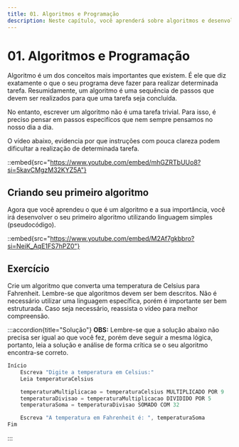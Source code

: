 ```yaml
---
title: 01. Algoritmos e Programação
description: Neste capítulo, você aprenderá sobre algoritmos e desenvolverá seu primeiro algoritmo na prática.
---
```

# 01. Algoritmos e Programação

Algoritmo é um dos conceitos mais importantes que existem. É ele que diz exatamente o que o seu programa deve fazer para realizar determinada tarefa. Resumidamente, um algoritmo é uma sequência de passos que devem ser realizados para que uma tarefa seja concluída.

No entanto, escrever um algoritmo não é uma tarefa trivial. Para isso, é preciso pensar em passos especifícos que nem sempre pensamos no nosso dia a dia.

O vídeo abaixo, evidencia por que instruções com pouca clareza podem dificultar a realização de determinada tarefa.

::embed{src="https://www.youtube.com/embed/mhGZRTbUUo8?si=5kavCMgzM32KYZ5A"}

## Criando seu primeiro algoritmo

Agora que você aprendeu o que é um algoritmo e a sua importância, você irá desenvolver o seu primeiro algoritmo utilizando linguagem simples (pseudocódigo).

::embed{src="https://www.youtube.com/embed/M2Af7gkbbro?si=NeiK_AqE1FS7hPZ0"}

## Exercício

Crie um algoritmo que converta uma temperatura de Celsius para Fahrenheit. Lembre-se que algoritmos devem ser bem descritos. Não é necessário utilizar uma linguagem específica, porém é importante ser bem estruturada. Caso seja necessário, reassista o vídeo para melhor compreensão.

:::accordion{title="Solução"}
**OBS:** Lembre-se que a solução abaixo não precisa ser igual ao que você fez, porém deve seguir a mesma lógica, portanto, leia a solução e análise de forma crítica se o seu algoritmo encontra-se correto.
```js
Início
    Escreva "Digite a temperatura em Celsius:"
    Leia temperaturaCelsius

    temperaturaMultiplicacao = temperaturaCelsius MULTIPLICADO POR 9
    temperaturaDivisao = temperaturaMultiplicacao DIVIDIDO POR 5
    temperaturaSoma = temperaturaDivisao SOMADO COM 32

    Escreva "A temperatura em Fahrenheit é: ", temperaturaSoma
Fim
```
:::